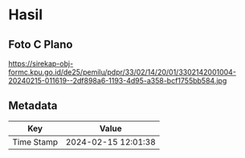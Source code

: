 # Hasil

## Foto C Plano

https://sirekap-obj-formc.kpu.go.id/de25/pemilu/pdpr/33/02/14/20/01/3302142001004-20240215-011619--2df898a6-1193-4d95-a358-bcf1755bb584.jpg


## Metadata

| Key        | Value               |
| ---------- | ------------------- |
| Time Stamp | 2024-02-15 12:01:38 |



